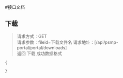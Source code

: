#接口文档 
## 下载 
> 请求方式：GET  
> 请求参数：fileid=下载文件名
> 请求地址：[/api/psmp-portal/portal/downloads]  
返回  下载  成功数据格式 
```
{
   
}
```